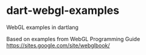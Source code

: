 dart-webgl-examples
===================

WebGL examples in dartlang

Based on examples from WebGL Programming Guide 
https://sites.google.com/site/webglbook/